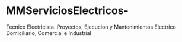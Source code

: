 # MMServiciosElectricos-
Tecnico Electricista. Proyectos, Ejecucion y Mantenimientos Electrico Domiciliario, Comercial e Industrial 
